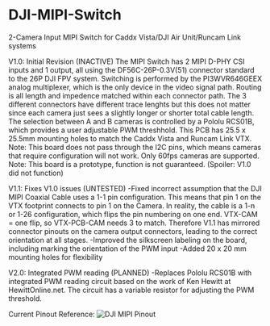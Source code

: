 # DJI-MIPI-Switch
2-Camera Input MIPI Switch for Caddx Vista/DJI Air Unit/Runcam Link systems

V1.0: Initial Revision (INACTIVE)
The MIPI Switch has 2 MIPI D-PHY CSI inputs and 1 output, all using the DF56C-26P-0.3V(51) connector standard to the 26P DJI FPV system.
Switching is performed by the PI3WVR646GEEX analog multiplexer, which is the only device in the video signal path.
Routing is all length and impedence matched within each connector path. The 3 different connectors have different trace lenghts but this does not matter since each camera just sees a slightly longer or shorter total cable length.
The selection between A and B cameras is controlled by a Pololu RCS01B, which provides a user adjustable PWM threshhold.
This PCB has 25.5 x 25.5mm mounting holes to match the Caddx Vista and Runcam Link VTX.
Note: This board does not pass through the I2C pins, which means cameras that require configuration will not work. Only 60fps cameras are supported.
Note: This board is a prototype, function is not guaranteed. (Spoiler: V1.0 did not function)

V1.1: Fixes V1.0 issues (UNTESTED)
-Fixed incorrect assumption that the DJI MIPI Coaxial Cable uses a 1-1 pin configuration. This means that pin 1 on the VTX footprint connects to pin 1 on the Camera. In reality, the cable is a 1-n or 1-26 configuration, which flips the pin numbering on one end. VTX-CAM = one flip, so VTX-PCB-CAM needs 3 to match. Therefore V1.1 has mirrored connector pinouts on the camera output connectors, leading to the correct orientation at all stages.
-Improved the silkscreen labeling on the board, including marking the orientation of the PWM input
-Added 20 x 20 mm mounting holes for flexibility

V2.0: Integrated PWM reading (PLANNED)
-Replaces Pololu RCS01B with integrated PWM reading circuit based on the work of Ken Hewitt at HewittOnline.net. The circuit has a variable resistor for adjusting the PWM threshold.

Current Pinout Reference:
![DJI MIPI Pinout](https://github.com/user-attachments/assets/962b1f98-0d47-4575-b036-7b70cad809e5)


